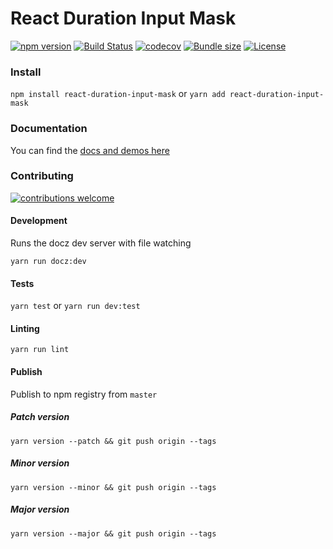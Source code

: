 # React Duration Input Mask

[![npm version](https://img.shields.io/npm/v/react-duration-input-mask.svg)](https://www.npmjs.com/package/react-duration-input-mask) [![Build Status](https://img.shields.io/travis/nijk/react-duration-input-mask/master.svg)](https://travis-ci.org/nijk/react-duration-input-mask) [![codecov](https://codecov.io/gh/nijk/react-duration-input-mask/branch/master/graph/badge.svg)](https://codecov.io/gh/nijk/react-duration-input-mask) [![Bundle size](https://img.shields.io/bundlephobia/minzip/react-duration-input-mask.svg)](https://bundlephobia.com/result?p=react-duration-input-mask) [![License](https://img.shields.io/github/license/nijk/react-duration-input-mask.svg)](https://github.com/nijk/react-duration-input-mask/blob/master/LICENSE)

### Install
`npm install react-duration-input-mask` or `yarn add react-duration-input-mask`

### Documentation
You can find the [docs and demos here](https://react-duration-input-mask.netlify.com/)

### Contributing
[![contributions welcome](https://img.shields.io/badge/contributions-welcome-brightgreen.svg?style=flat)](https://github.com/dwyl/esta/issues)

#### Development
Runs the docz dev server with file watching

`yarn run docz:dev`

#### Tests
`yarn test` or `yarn run dev:test`

#### Linting
`yarn run lint`

#### Publish

Publish to npm registry from `master`

##### Patch version
`yarn version --patch && git push origin --tags`

##### Minor version
`yarn version --minor && git push origin --tags`

##### Major version
`yarn version --major && git push origin --tags`
